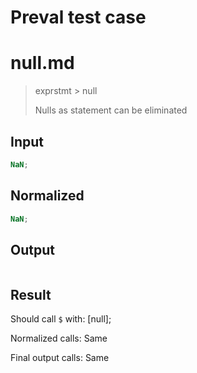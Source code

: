# Preval test case

# null.md

> exprstmt > null
>
> Nulls as statement can be eliminated

## Input

`````js filename=intro
NaN;
`````

## Normalized

`````js filename=intro
NaN;
`````

## Output

`````js filename=intro

`````

## Result

Should call `$` with:
[null];

Normalized calls: Same

Final output calls: Same
